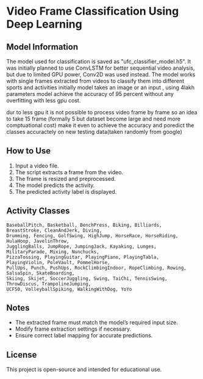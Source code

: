 # Video Frame Classification Using Deep Learning


## Model Information
The model used for classification is saved as "ufc_classifier_model.h5". It was initially planned to use ConvLSTM for better sequential video analysis, but due to limited GPU power, Conv2D was used instead. The model works with single frames extracted from videos to classify them into different sports and activities
initially model takes an image or an input , using 4lakh parameters model achieve the accuracy of 95 percent without any overfitting with less gpu cost.

dur to less gpu it is not possible to process video frame by frame so an idea to take 15 frame (formally 5 but dataset become large and need more comptuational cost) make it even to achieve the accuracy and poredict the classes accuractely on new testing data(taken randomly from google)

## How to Use
1. Input a video file.
2. The script extracts a frame from the video.
3. The frame is resized and preprocessed.
4. The model predicts the activity.
5. The predicted activity label is displayed.

## Activity Classes
```
BaseballPitch, Basketball, BenchPress, Biking, Billiards, BreastStroke, CleanAndJerk, Diving,
Drumming, Fencing, GolfSwing, HighJump, HorseRace, HorseRiding, HulaHoop, JavelinThrow,
JugglingBalls, JumpRope, JumpingJack, Kayaking, Lunges, MilitaryParade, Mixing, Nunchucks,
PizzaTossing, PlayingGuitar, PlayingPiano, PlayingTabla, PlayingViolin, PoleVault, PommelHorse,
PullUps, Punch, PushUps, RockClimbingIndoor, RopeClimbing, Rowing, SalsaSpin, SkateBoarding,
Skiing, Skijet, SoccerJuggling, Swing, TaiChi, TennisSwing, ThrowDiscus, TrampolineJumping,
UCF50, VolleyballSpiking, WalkingWithDog, YoYo
```

## Notes
- The extracted frame must match the model’s required input size.
- Modify frame extraction settings if necessary.
- Ensure correct label mapping for accurate predictions.

## License
This project is open-source and intended for educational use.



